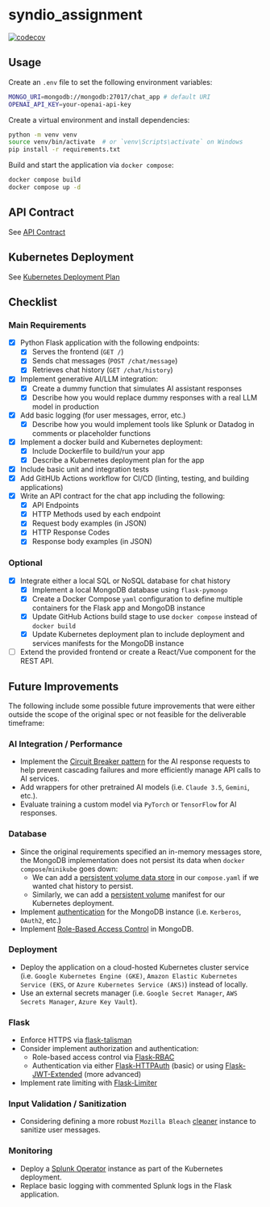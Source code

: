 # syndio_assignment

[![codecov](https://codecov.io/gh/thomastli/syndio_assignment/graph/badge.svg?token=BbIsm1rnoz)](https://codecov.io/gh/thomastli/syndio_assignment)

## Usage

Create an `.env` file to set the following environment variables:

```bash
MONGO_URI=mongodb://mongodb:27017/chat_app # default URI
OPENAI_API_KEY=your-openai-api-key
```

Create a virtual environment and install dependencies:

```bash
python -m venv venv
source venv/bin/activate  # or `venv\Scripts\activate` on Windows
pip install -r requirements.txt
```

Build and start the application via `docker compose`:

```bash
docker compose build
docker compose up -d
```

## API Contract

See [API Contract](docs/api_contract.md)

## Kubernetes Deployment

See [Kubernetes Deployment Plan](docs/kubernetes_deployment.md)

## Checklist

### Main Requirements

- [X] Python Flask application with the following endpoints:
    - [X] Serves the frontend (`GET /`)
    - [X] Sends chat messages (`POST /chat/message`)
    - [X] Retrieves chat history (`GET /chat/history`)
- [X] Implement generative AI/LLM integration:
    - [X] Create a dummy function that simulates AI assistant responses
    - [X] Describe how you would replace dummy responses with a real LLM model in production
- [X] Add basic logging (for user messages, error, etc.)
    - [X] Describe how you would implement tools like Splunk or Datadog in comments or placeholder functions
- [X] Implement a docker build and Kubernetes deployment:
    - [X] Include Dockerfile to build/run your app
    - [X] Describe a Kubernetes deployment plan for the app
- [X] Include basic unit and integration tests
- [X] Add GitHUb Actions workflow for CI/CD (linting, testing, and building applications)
- [X] Write an API contract for the chat app including the following:
    - [X] API Endpoints
    - [X] HTTP Methods used by each endpoint
    - [X] Request body examples (in JSON)
    - [X] HTTP Response Codes
    - [X] Response body examples (in JSON)

### Optional

- [X] Integrate either a local SQL or NoSQL database for chat history
    - [X] Implement a local MongoDB database using `flask-pymongo`
    - [X] Create a Docker Compose `yaml` configuration to define multiple containers for the Flask app and MongoDB
      instance
    - [X] Update GitHub Actions build stage to use `docker compose` instead of `docker build`
    - [X] Update Kubernetes deployment plan to include deployment and services manifests for the MongoDB instance
- [ ] Extend the provided frontend or create a React/Vue component for the REST API.

## Future Improvements

The following include some possible future improvements that were either outside the scope of the original spec or not
feasible for the deliverable timeframe:

### AI Integration / Performance

- Implement the [Circuit Breaker pattern](https://learn.microsoft.com/en-us/azure/architecture/patterns/circuit-breaker)
  for the AI response requests to help prevent cascading failures and more efficiently manage API calls to AI services.
- Add wrappers for other pretrained AI models (i.e. `Claude 3.5`, `Gemini`, etc.).
- Evaluate training a custom model via `PyTorch` or `TensorFlow` for AI responses.

### Database

- Since the original requirements specified an in-memory messages store, the MongoDB implementation does not persist its
  data when `docker compose`/`minikube` goes down:
    - We can add a [persistent volume data store](https://docs.docker.com/reference/compose-file/volumes/) in our
      `compose.yaml` if we wanted chat history to persist.
    - Similarly, we can add a [persistent volume](https://kubernetes.io/docs/concepts/storage/persistent-volumes/)
      manifest for our Kubernetes deployment.
- Implement [authentication](https://www.mongodb.com/docs/manual/core/authentication/) for the MongoDB instance (i.e.
  `Kerberos`, `OAuth2`, etc.)
- Implement [Role-Based Access Control](https://www.mongodb.com/docs/manual/reference/built-in-roles/) in MongoDB.

### Deployment

- Deploy the application on a cloud-hosted Kubernetes cluster service (i.e. `Google Kubernetes Engine (GKE)`,
  `Amazon Elastic Kubernetes Service (EKS`, or `Azure Kubernetes Service (AKS)`) instead of locally.
- Use an external secrets manager (i.e. `Google Secret Manager`, `AWS Secrets Manager`, `Azure Key Vault`).

### Flask

- Enforce HTTPS via [flask-talisman](https://github.com/GoogleCloudPlatform/flask-talisman)
- Consider implement authorization and authentication:
    - Role-based access control via [Flask-RBAC](https://flask-rbac.readthedocs.io/en/latest/)
    - Authentication via
      either [Flask-HTTPAuth](https://flask-httpauth.readthedocs.io/en/latest/?ref=escape.tech) (basic) or
      using [Flask-JWT-Extended](https://flask-jwt-extended.readthedocs.io/en/stable/?ref=escape.tech) (more advanced)
- Implement rate limiting with [Flask-Limiter](https://flask-limiter.readthedocs.io/en/stable/?ref=escape.tech)

### Input Validation / Sanitization

- Considering defining a more robust
  `Mozilla Bleach` [cleaner](https://bleach.readthedocs.io/en/latest/clean.html#using-bleach-sanitizer-cleaner) instance
  to sanitize user messages.

### Monitoring
- Deploy a [Splunk Operator](https://splunk.github.io/splunk-operator/) instance as part of the Kubernetes deployment.
- Replace basic logging with commented Splunk logs in the Flask application.
